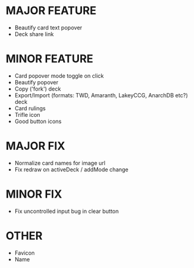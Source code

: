 # MAJOR FEATURE
* Beautify card text popover
* Deck share link
# MINOR FEATURE
* Card popover mode toggle on click
* Beautify popover
* Copy ('fork') deck
* Export/Import (formats: TWD, Amaranth, LakeyCCG, AnarchDB etc?) deck
* Card rulings
* Trifle icon
* Good button icons
# MAJOR FIX
* Normalize card names for image url
* Fix redraw on activeDeck / addMode change
# MINOR FIX
* Fix uncontrolled input bug in clear button
# OTHER
* Favicon
* Name
